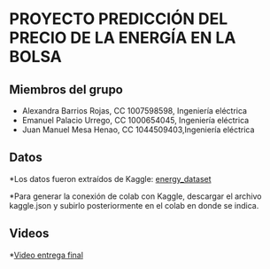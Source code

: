 # PROYECTO PREDICCIÓN DEL PRECIO DE LA ENERGÍA EN LA BOLSA
## Miembros del grupo
* Alexandra Barrios Rojas, CC 1007598598, Ingeniería eléctrica
* Emanuel Palacio Urrego, CC 1000654045, Ingeniería eléctrica
* Juan Manuel Mesa Henao, CC 1044509403,Ingeniería eléctrica

## Datos
*Los datos fueron extraídos de Kaggle: [energy_dataset](https://www.kaggle.com/datasets/nicholasjhana/energy-consumption-generation-prices-and-weather)

*Para generar la conexión de colab con Kaggle, descargar el archivo kaggle.json
y subirlo posteriormente en el colab en donde se indica.

## Videos
*[Video entrega final](https://youtu.be/yY3RbuNAzko)

